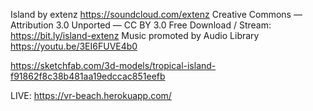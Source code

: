 Island by extenz https://soundcloud.com/extenz
Creative Commons — Attribution 3.0 Unported — CC BY 3.0
Free Download / Stream: https://bit.ly/island-extenz
Music promoted by Audio Library https://youtu.be/3EI6FUVE4b0

https://sketchfab.com/3d-models/tropical-island-f91862f8c38b481aa19edccac851eefb

LIVE: https://vr-beach.herokuapp.com/
